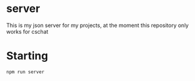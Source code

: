 # server

This is my json server for my projects, at the moment this repository only works for cschat

# Starting

``
npm run server
``
